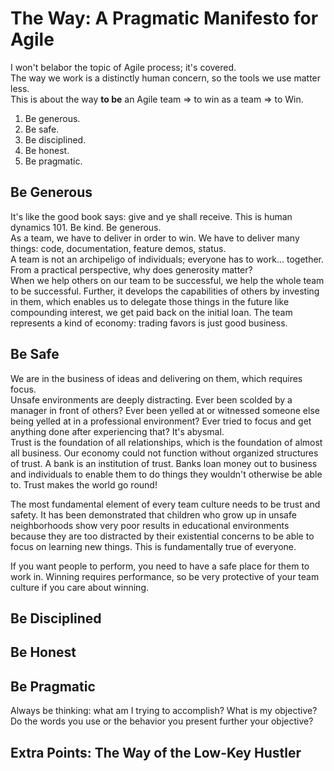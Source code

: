 # The Way: A Pragmatic Manifesto for Agile

I won't belabor the topic of Agile process; it's covered.  
The way we work is a distinctly human concern, so the tools we use matter less.  
This is about the way **to be** an Agile team => to win as a team => to Win.  

1. Be generous.
1. Be safe.
1. Be disciplined.
1. Be honest.
1. Be pragmatic.
<!--1. Be a low-key hustler-->


## Be Generous
It's like the good book says: give and ye shall receive.  This is human dynamics 101. Be kind. Be generous.  
As a team, we have to deliver in order to win. We have to deliver many things: code, documentation, feature demos, status.  
A team is not an archipeligo of individuals; everyone has to work... together.  
From a practical perspective, why does generosity matter?  
When we help others on our team to be successful, we help the whole team to be successful.  Further, it develops the capabilities of others by investing in them, which enables us to delegate those things in the future like compounding interest, we get paid back on the initial loan. The team represents a kind of economy: trading favors is just good business.


## Be Safe
We are in the business of ideas and delivering on them, which requires focus.  
Unsafe environments are deeply distracting.  Ever been scolded by a manager in front of others?  Ever been yelled at or witnessed someone else being yelled at in a professional environment?  Ever tried to focus and get anything done after experiencing that?  It's abysmal.  
Trust is the foundation of all relationships, which is the foundation of almost all business.  Our economy could not function without organized structures of trust. A bank is an institution of trust.  Banks loan money out to business and individuals to enable them to do things they wouldn't otherwise be able to.  Trust makes the world go round!  

The most fundamental element of every team culture needs to be trust and safety.
It has been demonstrated that children who grow up in unsafe neighborhoods show very poor results in educational environments because they are too distracted by their existential concerns to be able to focus on learning new things.  This is fundamentally true of everyone.

If you want people to perform, you need to have a safe place for them to work in.
Winning requires performance, so be very protective of your team culture if you care about winning.


## Be Disciplined




## Be Honest






## Be Pragmatic
Always be thinking: what am I trying to accomplish? What is my objective?
Do the words you use or the behavior you present further your objective?



## Extra Points: The Way of the Low-Key Hustler
